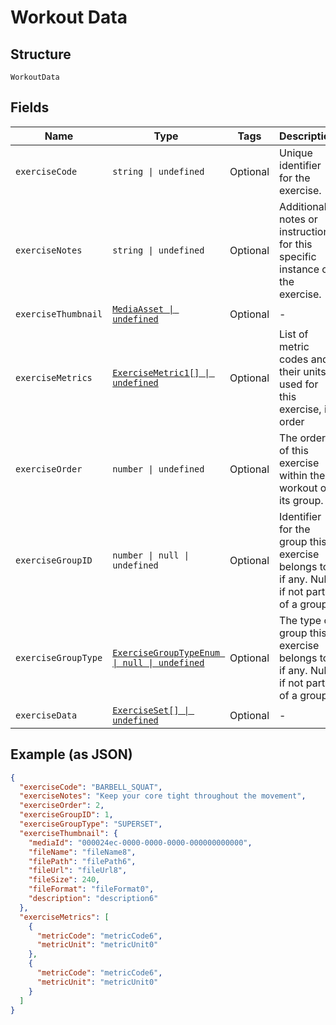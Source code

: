 
# Workout Data

## Structure

`WorkoutData`

## Fields

| Name | Type | Tags | Description |
|  --- | --- | --- | --- |
| `exerciseCode` | `string \| undefined` | Optional | Unique identifier for the exercise. |
| `exerciseNotes` | `string \| undefined` | Optional | Additional notes or instructions for this specific instance of the exercise. |
| `exerciseThumbnail` | [`MediaAsset \| undefined`](../../doc/models/media-asset.md) | Optional | - |
| `exerciseMetrics` | [`ExerciseMetric1[] \| undefined`](../../doc/models/exercise-metric-1.md) | Optional | List of metric codes and their units used for this exercise, in order |
| `exerciseOrder` | `number \| undefined` | Optional | The order of this exercise within the workout or its group. |
| `exerciseGroupID` | `number \| null \| undefined` | Optional | Identifier for the group this exercise belongs to, if any. Null if not part of a group. |
| `exerciseGroupType` | [`ExerciseGroupTypeEnum \| null \| undefined`](../../doc/models/exercise-group-type-enum.md) | Optional | The type of group this exercise belongs to, if any. Null if not part of a group. |
| `exerciseData` | [`ExerciseSet[] \| undefined`](../../doc/models/exercise-set.md) | Optional | - |

## Example (as JSON)

```json
{
  "exerciseCode": "BARBELL_SQUAT",
  "exerciseNotes": "Keep your core tight throughout the movement",
  "exerciseOrder": 2,
  "exerciseGroupID": 1,
  "exerciseGroupType": "SUPERSET",
  "exerciseThumbnail": {
    "mediaId": "000024ec-0000-0000-0000-000000000000",
    "fileName": "fileName8",
    "filePath": "filePath6",
    "fileUrl": "fileUrl8",
    "fileSize": 240,
    "fileFormat": "fileFormat0",
    "description": "description6"
  },
  "exerciseMetrics": [
    {
      "metricCode": "metricCode6",
      "metricUnit": "metricUnit0"
    },
    {
      "metricCode": "metricCode6",
      "metricUnit": "metricUnit0"
    }
  ]
}
```

